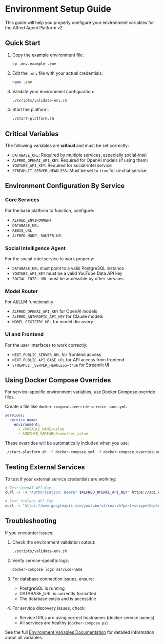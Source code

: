 # Environment Setup Guide

This guide will help you properly configure your environment variables for the Alfred Agent Platform v2.

## Quick Start

1. Copy the example environment file:
   ```bash
   cp .env.example .env
   ```

2. Edit the `.env` file with your actual credentials:
   ```bash
   nano .env
   ```

3. Validate your environment configuration:
   ```bash
   ./scripts/validate-env.sh
   ```

4. Start the platform:
   ```bash
   ./start-platform.sh
   ```

## Critical Variables

The following variables are **critical** and must be set correctly:

- `DATABASE_URL`: Required by multiple services, especially social-intel
- `ALFRED_OPENAI_API_KEY`: Required for OpenAI models (if using them)
- `YOUTUBE_API_KEY`: Required for social-intel service
- `STREAMLIT_SERVER_HEADLESS`: Must be set to `true` for ui-chat service

## Environment Configuration By Service

### Core Services

For the base platform to function, configure:
- `ALFRED_ENVIRONMENT`
- `DATABASE_URL`
- `REDIS_URL`
- `ALFRED_MODEL_ROUTER_URL`

### Social Intelligence Agent

For the social-intel service to work properly:
- `DATABASE_URL` must point to a valid PostgreSQL instance
- `YOUTUBE_API_KEY` must be a valid YouTube Data API key
- `SOCIAL_INTEL_URL` must be accessible by other services

### Model Router

For AI/LLM functionality:
- `ALFRED_OPENAI_API_KEY` for OpenAI models
- `ALFRED_ANTHROPIC_API_KEY` for Claude models
- `MODEL_REGISTRY_URL` for model discovery

### UI and Frontend

For the user interfaces to work correctly:
- `NEXT_PUBLIC_SERVER_URL` for frontend access
- `NEXT_PUBLIC_API_BASE_URL` for API access from frontend
- `STREAMLIT_SERVER_HEADLESS=true` for Streamlit UI

## Using Docker Compose Overrides

For service-specific environment variables, use Docker Compose override files.

Create a file like `docker-compose.override.service-name.yml`:

```yaml
services:
  service-name:
    environment:
      - VARIABLE_NAME=value
      - ANOTHER_VARIABLE=another_value
```

These overrides will be automatically included when you use:
```bash
./start-platform.sh -f docker-compose.yml -f docker-compose.override.service-name.yml
```

## Testing External Services

To test if your external service credentials are working:

```bash
# Test OpenAI API Key
curl -s -H "Authorization: Bearer $ALFRED_OPENAI_API_KEY" https://api.openai.com/v1/models

# Test YouTube API Key
curl -s "https://www.googleapis.com/youtube/v3/search?part=snippet&q=test&key=$YOUTUBE_API_KEY&maxResults=1"
```

## Troubleshooting

If you encounter issues:

1. Check the environment validation output:
   ```bash
   ./scripts/validate-env.sh
   ```

2. Verify service-specific logs:
   ```bash
   docker-compose logs service-name
   ```

3. For database connection issues, ensure:
   - PostgreSQL is running
   - DATABASE_URL is correctly formatted
   - The database exists and is accessible

4. For service discovery issues, check:
   - Service URLs are using correct hostnames (docker service names)
   - All services are healthy (`docker-compose ps`)

See the full [Environment Variables Documentation](ENVIRONMENT_VARIABLES.md) for detailed information about all variables.